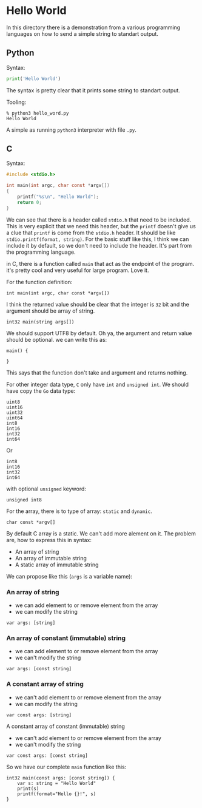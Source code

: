 # Hello World

In this directory there is a demonstration from a various programming 
languages on how to send a simple string to standart output.

## Python

Syntax:

```python
print('Hello World')
```

The syntax is pretty clear that it prints some string to standart output.

Tooling:

```
% python3 hello_word.py 
Hello World
```

A simple as running `python3` interpreter with file `.py`. 

## C

Syntax:

```C
#include <stdio.h>

int main(int argc, char const *argv[])
{
    printf("%s\n", "Hello World");
    return 0;
}
```

We can see that there is a header called `stdio.h` that need to be included. 
This is very explicit that we need this header, but the `printf` doesn't give
us a clue that `printf` is come from the `stdio.h` header. It should be like
`stdio.printf(format, string)`. For the basic stuff like this, I think we can
include it by default, so we don't need to include the header. It's part
from the programming language.

in C, there is a function called `main` that act as the endpoint of the 
program. it's pretty cool and very useful for large program. Love it.

For the function definition:

```
int main(int argc, char const *argv[])
```

I think the returned value should be clear that the integer is `32` bit and 
the argument should be array of string.

```yu
int32 main(string args[])
```

We should support UTF8 by default.
Oh ya, the argument and return value should be optional. we can write this as:

```yu
main() {
    
}
```

This says that the function don't take and argument and returns nothing.

For other integer data type, `C` only have `int` and `unsigned int`. We should
have copy the `Go` data type: 

```golang
uint8
uint16
uint32
uint64
int8
int16
int32
int64
```

Or

```yu
int8
int16
int32
int64
```

with optional `unsigned` keyword:

```
unsigned int8
```

For the array, there is to type of array: `static` and `dynamic`.

```
char const *argv[]
```

By default C array is a static. We can't add more alement on it.
The problem are, how to express this in syntax:

* An array of string
* An array of immutable string
* A static array of immutable string

We can propose like this (`args` is a variable name):

### An array of string

* we can add element to or remove element from the array
* we can modify the string

```yu
var args: [string]
```

### An array of constant (immutable) string

* we can add element to or remove element from the array
* we can't modify the string

```yu
var args: [const string]
```

### A constant array of string

* we can't add element to or remove element from the array
* we can modify the string

```yu
var const args: [string]
```

A constant array of constant (immutable) string

* we can't add element to or remove element from the array
* we can't modify the string

```yu
var const args: [const string]
```

So we have our complete `main` function like this:

```yu
int32 main(const args: [const string]) {
    var s: string = "Hello World"
    print(s)
    printf(format="Hello {}!", s)    
}
```
